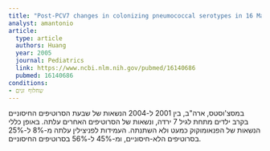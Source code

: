 ```yaml
---
title: "Post-PCV7 changes in colonizing pneumococcal serotypes in 16 Massachusetts communities, 2001 and 2004"
analyst: amantonio
article:
  type: article
  authors: Huang
  year: 2005
  journal: Pediatrics
  link: https://www.ncbi.nlm.nih.gov/pubmed/16140686
  pubmed: 16140686
conditions:
- שחלוף זנים
---
```


במסצ'וסטס, ארה"ב, בין 2001 ל-2004 הנשאות של שבעת הסרוטיפים החיסוניים בקרב ילדים מתחת לגיל 7 ירדה, ונשאות של הסרוטיפים האחרים עלתה. באופן כללי הנשאות של הפנאומוקוק כמעט ולא השתנתה. העמידות לפניצילין עלתה מ-8% ל-25% בסרוטיפים הלא-חיסוניים, ומ-45% ל-56% בסרוטיפים החיסוניים.
